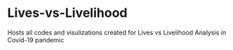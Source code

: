 # Lives-vs-Livelihood
Hosts all codes and visulizations created for Lives vs Livelihood Analysis in Covid-19 pandemic
